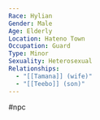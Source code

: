 ```yaml
---
Race: Hylian
Gender: Male
Age: Elderly
Location: Hateno Town
Occupation: Guard
Type: Minor
Sexuality: Heterosexual
Relationships:
  - "[[Tamana]] (wife)"
  - "[[Teebo]] (son)"
---
```

#npc 

